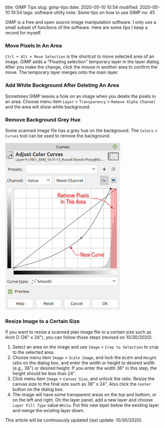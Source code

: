 title: GIMP Tips
slug: gimp-tips
date: 2020-05-10 10:54
modified: 2020-05-10 10:54
tags: software utility
note: Some tips on how to use GIMP
no: 45

GIMP is a free and open source image manipulation software. I only use a small
subset of functions of the software.  Here are some tips I keep a record for
myself. 

### Move Pixels In An Area

`Ctrl + Alt + Move Selection` is the shortcut to move selected area of an image.
GIMP adds a "Floating selection" temporary layer in the layer dialog.  After you
make the change, click the mouse in another area to confirm the move. The
temporary layer merges onto the main layer. 

### Add White Background After Deleting An Area

Sometimes GIMP leaves a hole on an image when you delete the pixels in an area.
Choose menu item `Layer` > `Transparency` > `Remove Alpha Channel` and the area
will show white background.

### Remove Background Grey Hue

Some scanned image file has a grey hue on the background. The `Colors` >
`Curves` tool can be used to remove the background. 


<div style="max-width:400px">
  <img class="img-fluid pb-3" src="/images/gimp/gimp-curve-r.png" alt="gimp curve"> 
</div>

### Resize Image to a Certain Size

If you want to resize a scanned plan image file to a certain size such as Arch D (36"
x 24"), you can follow those steps (revised on 10/30/2020). 

1. Select an area on the image and use `Image` > `Crop to Selection` to 
   crop to the selected area. 
2. Choose menu item `Image` > `Scale Image`, and lock the `Width` and 
   `Height` ratio on the dialog box, and enter the width or height to 
   desired width (e.g., 36") or desired height. If you enter the width
   36" in this step, the height should be less than 24". 
3. Click menu item `Image` > `Canvas Size`, and unlock the ratio. Resize
   the canvas size to the final size such as 36" x 24". Also click the 
   `Center` button on the dialog box. 
4. The image will have some transparent areas on the top and bottom, or
   on the left and right. On the layer panel, add a new layer and choose
   `Layer Fill Type` value `White`. Put this new layer below the existing
   layer and merge the existing layer down. 

<p class="text-muted">This article will be continuously updated (last update: 10/30/2020). <p>
